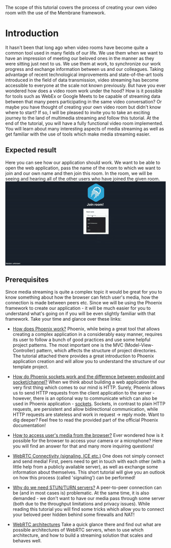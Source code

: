 The scope of this tutorial covers the process of creating your own video room with the use of the Membrane framework.
# Introduction
It hasn't been that long ago when video rooms have become quite a common tool used in many fields of our life. We use them when we want to have an impression of meeting our beloved ones in the manner as they were sitting just next to us. We use them at work, to synchronize our work progress and exchange information between us and our colleagues. 
Taking advantage of recent technological improvements and state-of-the-art tools introduced in the field of data transmission, video streaming
has become accessible to everyone at the scale not known previously. 
But have you ever wondered how does a video room work under the hood? How is it possible for tools such as WebEx or Google Meets to be capable of streaming data between that many peers participating in the same video conversation? 
Or maybe you have thought of creating your own video room but didn't know where to start?
If so, I will be pleased to invite you to take an exciting journey to the land of multimedia streaming and follow this tutorial. 
At the end of the tutorial, you will have a fully functional video room implemented.
You will learn about many interesting aspects of media streaming as well as get familiar with the use of tools which make media streaming easier.
## Expected result
Here you can see how our application should work. We want to be able to open the web application, pass the name of the room to which we want to join and our own name and then join this room. In the room, we will be seeing and hearing all of the other users who have joined the given room. <br>
![Expected Result](assets/records/expected_result.gif) <br>
## Prerequisites
 Since media streaming is quite a complex topic it would be great for you to know something about how the browser can fetch user's media, how the connection is made between peers etc. Since we will be using the Phoenix framework to create our application - it will be much easier for you to understand what's going on if you will be even slightly familiar with that framework. Take your time and glance over these links:
 + [How does Phoenix work?](https://hexdocs.pm/phoenix/request_lifecycle.html)
 Phoenix, while being a great tool that allows creating a complex application in a considerably easy manner, requires its user to follow a bunch of good practices and use some helpful project patterns. The most important one is the MVC (Model-View-Controller) pattern, which affects the structure of project directories. The tutorial attached there provides a great introduction to Phoenix application creation and will allow you to understand the structure of our template project.

 + [How do Phoenix sockets work and the difference between endpoint and socket/channel?](https://hexdocs.pm/phoenix/channels.html) 
 When we think about building a web application the very first thing which comes to our mind is HTTP. 
 Surely, Phoenix allows us to send HTTP requests from the client application to the server - however, there is an optional way to communicate 
 which can also be used in Phoenix application - [sockets](https://datatracker.ietf.org/doc/html/rfc6455). 
 Sockets, in contrast to plain HTTP requests, are persistent and allow bidirectional communication, while HTTP requests are stateless and work in request -> reply mode. 
 Want to dig deeper? Feel free to read the provided part of the official Phoenix documentation!

 + [How to access user's media from the browser?](https://www.html5rocks.com/en/tutorials/webrtc/basics/)
 Ever wondered how is it possible for the browser to access your camera or a microphone? Here you will find an answer for that and many more inquiring questions!

 + [WebRTC Connectivity (signaling, ICE etc.)](https://developer.mozilla.org/en-US/docs/Web/API/WebRTC_API/Connectivity)
 One does not simply connect and send media! First, peers need to get in touch with each other (with a little help from a publicly available server), 
 as well as exchange some information about themselves. This short tutorial will give you an outlook on how this process (called 'signaling') can be performed!

 + [Why do we need STUN/TURN servers?](https://www.html5rocks.com/en/tutorials/webrtc/infrastructure/)
 A peer-to-peer connection can be (and in most cases is) problematic. At the same time, it is also demanded - we don't want to have our media pass through some server 
 (both due to the throughput limitations and privacy issues). While reading this tutorial you will find some tricks which allow you to connect your beloved peer hidden
  behind some firewalls and NAT!

 + [WebRTC architectures](https://medium.com/securemeeting/webrtc-architecture-basics-p2p-sfu-mcu-and-hybrid-approaches-6e7d77a46a66)
 Take a quick glance there and find out what are possible architectures of WebRTC servers, when to use which architecture, and how to build a streaming solution that scales and behaves well.